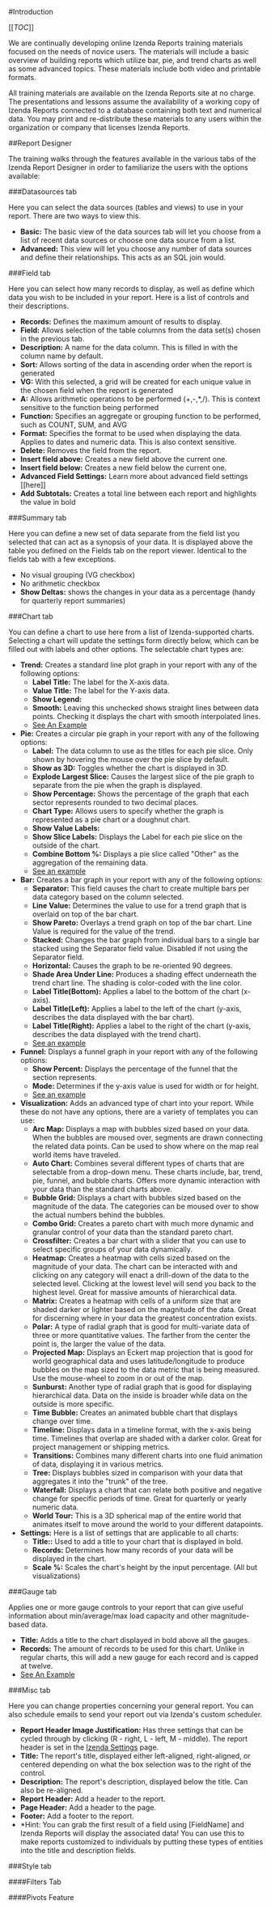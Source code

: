 #Introduction

[[_TOC_]]

We are continually developing online Izenda Reports training materials focused on the needs of novice users. The materials will include a basic overview of building reports which utilize bar, pie, and trend charts as well as some advanced topics. These materials include both video and printable formats.

All training materials are available on the Izenda Reports site at no charge. The presentations and lessons assume the availability of a working copy of Izenda Reports connected to a database containing both text and numerical data. You may print and re-distribute these materials to any users within the organization or company that licenses Izenda Reports. 

##Report Designer

The training walks through the features available in the various tabs of the Izenda Report Designer in order to familiarize the users with the options available: 

###Datasources tab

Here you can select the data sources (tables and views) to use in your report.  There are two ways to view this.

* **Basic:** The basic view of the data sources tab will let you choose from a list of recent data sources or choose one data source from a list.
* **Advanced:** This view will let you choose any number of data sources and define their relationships. This acts as an SQL join would.

###Field tab

Here you can select how many records to display, as well as define which data you wish to be included in your report. Here is a list of controls and their descriptions.

* **Records:** Defines the maximum amount of results to display.
* **Field:** Allows selection of the table columns from the data set(s) chosen in the previous tab.
* **Description:** A name for the data column. This is filled in with the column name by default.
* **Sort:** Allows sorting of the data in ascending order when the report is generated
* **VG:** With this selected, a grid will be created for each unique value in the chosen field when the report is generated
* **A:** Allows arithmetic operations to be performed (+,-,*,/). This is context sensitive to the function being performed
* **Function:** Specifies an aggregate or grouping function to be performed, such as COUNT, SUM, and AVG
* **Format:** Specifies the format to be used when displaying the data. Applies to dates and numeric data. This is also context sensitive.
* **Delete:** Removes the field from the report.
* **Insert field above:** Creates a new field above the current one.
* **Insert field below:** Creates a new field below the current one.
* **Advanced Field Settings:** Learn more about advanced field settings [[here]]
* **Add Subtotals:** Creates a total line between each report and highlights the value in bold

###Summary tab

Here you can define a new set of data separate from the field list you selected that can act as a synopsis of your data. It is displayed above the table you defined on the Fields tab on the report viewer. Identical to the fields tab with a few exceptions.

* No visual grouping (VG checkbox)
* No arithmetic checkbox
* **Show Deltas:** shows the changes in your data as a percentage (handy for quarterly report summaries)

###Chart tab

You can define a chart to use here from a list of Izenda-supported charts. Selecting a chart will update the settings form directly below, which can be filled out with labels and other options. The selectable chart types are:

* **Trend:** Creates a standard line plot graph in your report with any of the following options:
    * **Label Title:** The label for the X-axis data.
    * **Value Title:** The label for the Y-axis data.
    * **Show Legend:** 
    * **Smooth:** Leaving this unchecked shows straight lines between data points. Checking it displays the chart with smooth interpolated lines.
    * [See An Example](http://www.izenda.com/bi/ReportViewer.aspx?rn=Accounting)
* **Pie:** Creates a circular pie graph in your report with any of the following options:
    * **Label:** The data column to use as the titles for each pie slice. Only shown by hovering the mouse over the pie slice by default.
    * **Show as 3D:** Toggles whether the chart is displayed in 3D.
    * **Explode Largest Slice:** Causes the largest slice of the pie graph to separate from the pie when the graph is displayed.
    * **Show Percentage:** Shows the percentage of the graph that each sector represents rounded to two decimal places.
    * **Chart Type:** Allows users to specify whether the graph is represented as a pie chart or a doughnut chart.
    * **Show Value Labels:** 
    * **Show Slice Labels:** Displays the Label for each pie slice on the outside of the chart.
    * **Combine Bottom %:** Displays a pie slice called "Other" as the aggregation of the remaining data.
    * [See an example](http://izenda.com/bi/ReportViewer.aspx?rn=Product+List)
* **Bar:** Creates a bar graph in your report with any of the following options:
    * **Separator:** This field causes the chart to create multiple bars per data category based on the column selected.
    * **Line Value:** Determines the value to use for a trend graph that is overlaid on top of the bar chart.
    * **Show Pareto:** Overlays a trend graph on top of the bar chart. Line Value is required for the value of the trend.
    * **Stacked:** Changes the bar graph from individual bars to a single bar stacked using the Separator field value. Disabled if not using the Separator field.
    * **Horizontal:** Causes the graph to be re-oriented 90 degrees.
    * **Shade Area Under Line:** Produces a shading effect underneath the trend chart line. The shading is color-coded with the line color.
    * **Label Title(Bottom):** Applies a label to the bottom of the chart (x-axis).
    * **Label Title(Left):** Applies a label to the left of the chart (y-axis, describes the data displayed with the bar chart).
    * **Label Title(Right):** Applies a label to the right of the chart (y-axis, describes the data displayed with the trend chart).
    * [See an example](http://izenda.com/bi/ReportViewer.aspx?rn=Human+Resources)
* **Funnel:** Displays a funnel graph in your report with any of the following options:
    * **Show Percent:** Displays the percentage of the funnel that the section represents.
    * **Mode:** Determines if the y-axis value is used for width or for height.
    * [See an example](http://www.izenda.com/bi/ReportViewer.aspx?rn=Charts\Simple+Funnel)
* **Visualization:** Adds an advanced type of chart into your report. While these do not have any options, there are a variety of templates you can use:
    * **Arc Map:** Displays a map with bubbles sized based on your data. When the bubbles are moused over, segments are drawn connecting the related data points. Can be used to show where on the map real world items have traveled.
    * **Auto Chart:** Combines several different types of charts that are selectable from a drop-down menu. These charts include, bar, trend, pie, funnel, and bubble charts. Offers more dynamic interaction with your data than the standard charts above.
    * **Bubble Grid:** Displays a chart with bubbles sized based on the magnitude of the data. The categories can be moused over to show the actual numbers behind the bubbles.
    * **Combo Grid:** Creates a pareto chart with much more dynamic and granular control of your data than the standard pareto chart.
    * **Crossfilter:** Creates a bar chart with a slider that you can use to select specific groups of your data dynamically.
    * **Heatmap:** Creates a heatmap with cells sized based on the magnitude of your data. The chart can be interacted with and clicking on any category will enact a drill-down of the data to the selected level. Clicking at the lowest level will send you back to the highest level. Great for massive amounts of hierarchical data.
    * **Matrix:** Creates a heatmap with cells of a uniform size that are shaded darker or lighter based on the magnitude of the data. Great for discerning where in your data the greatest concentration exists.
    * **Polar:** A type of radial graph that is good for multi-variate data of three or more quantitative values. The farther from the center the point is, the larger the value of the data.
    * **Projected Map:** Displays an Eckert map projection that is good for world geographical data and uses latitude/longitude to produce bubbles on the map sized to the data metric that is being measured. Use the mouse-wheel to zoom in or out of the map.
    * **Sunburst:** Another type of radial graph that is good for displaying hierarchical data. Data on the inside is broader while data on the outside is more specific.
    * **Time Bubble:** Creates an animated bubble chart that displays change over time.
    * **Timeline:** Displays data in a timeline format, with the x-axis being time. Timelines that overlap are shaded with a darker color. Great for project management or shipping metrics.
    * **Transitions:** Combines many different charts into one fluid animation of data, displaying it in various metrics.
    * **Tree:** Displays bubbles sized in comparison with your data that aggregates it into the "trunk" of the tree.
    * **Waterfall:** Displays a chart that can relate both positive and negative change for specific periods of time. Great for quarterly or yearly numeric data.
    * **World Tour:** This is a 3D spherical map of the entire world that animates itself to move around the world to your different datapoints. 
* **Settings:** Here is a list of settings that are applicable to all charts:
    * **Title::** Used to add a title to your chart that is displayed in bold.
    * **Records:** Determines how many records of your data will be displayed in the chart.
    * **Scale %:** Scales the chart's height by the input percentage. (All but visualizations)

###Gauge tab

Applies one or more gauge controls to your report that can give useful information about min/average/max load capacity and other magnitude-based data.

* **Title:** Adds a title to the chart displayed in bold above all the gauges.
* **Records:** The amount of records to be used for this chart. Unlike in regular charts, this will add a new gauge for each record and is capped at twelve.
* [See An Example](http://www.izenda.com/bi/ReportViewer.aspx?rn=Human+Resources)

###Misc tab

Here you can change properties concerning your general report. You can also schedule emails to send your report out via Izenda's custom scheduler.

* **Report Header Image Justification:** Has three settings that can be cycled through by clicking (R - right, L - left, M - middle). The report header is set in the [Izenda Settings]() page.
* **Title:** The report's title, displayed either left-aligned, right-aligned, or centered depending on what the box selection was to the right of the control. 
* **Description:** The report's description, displayed below the title. Can also be re-aligned.
* **Report Header:** Add a header to the report.
* **Page Header:** Add a header to the page. 
* **Footer:** Add a footer to the report.
* *Hint: You can grab the first result of a field using [FieldName] and Izenda Reports will display the associated data! You can use this to make reports customized to individuals by putting these types of entities into the title and description fields.

###Style tab

####Filters Tab

####Pivots Feature